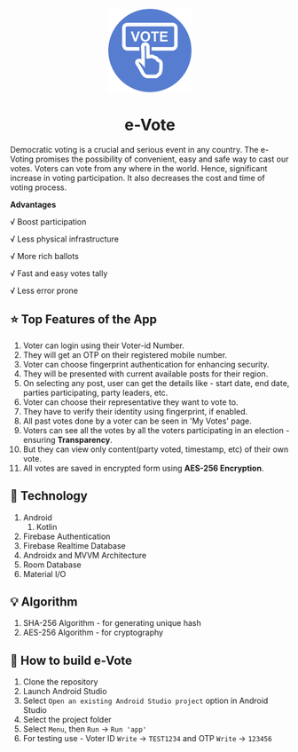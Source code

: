 <p align= "center">
<img alt="eVote logo" src="https://github.com/codeDamon/e-Vote/blob/master/app/src/main/res/drawable/evote_app_logo.png" width=150px height=150px />
<h1 align = "center" > e-Vote </h1>
</p>

Democratic voting is a crucial and serious event in any country. The e-Voting promises the possibility of convenient, easy and safe way to cast
our votes. Voters can vote from any where in the world. Hence, significant increase in voting participation. It also decreases the cost and time of voting process.

**Advantages**

√ Boost participation

√ Less physical infrastructure

√ More rich ballots

√ Fast and easy votes tally

√ Less error prone

## :star: Top Features of the App
1. Voter can login using their Voter-id Number.
2. They will get an OTP on their registered mobile number.
3. Voter can choose fingerprint authentication for enhancing security.
4. They will be presented with current available posts for their region.
5. On selecting any post, user can get the details like - start date, end date, parties participating, party leaders, etc.
6. Voter can choose their representative they want to vote to.
7. They have to verify their identity using fingerprint, if enabled.
8. All past votes done by a voter can be seen in 'My Votes' page.
9. Voters can see all the votes by all the voters participating in an election - ensuring **Transparency**.
10. But they can view only content(party voted, timestamp, etc) of their own vote.
11. All votes are saved in encrypted form using **AES-256 Encryption**.



## :satellite: Technology
1. Android
   1. Kotlin
2. Firebase Authentication
3. Firebase Realtime Database
4. Androidx and MVVM Architecture
5. Room Database
6. Material I/O

## :bulb: Algorithm
1. SHA-256 Algorithm - for generating unique hash
2. AES-256 Algorithm - for cryptography

## :wrench: How to build e-Vote

1. Clone the repository
1. Launch Android Studio
1. Select ```Open an existing Android Studio project``` option in Android Studio
1. Select the project folder
1. Select ```Menu```, then ```Run``` -> ```Run 'app'```
1. For testing use - Voter ID ```Write``` -> ```TEST1234``` and OTP ```Write``` ->  ```123456```
